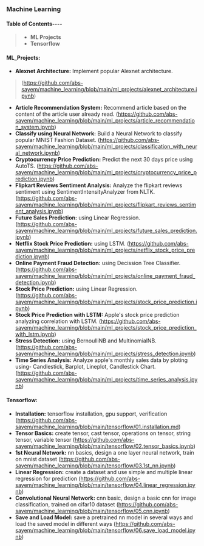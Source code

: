 ### **Machine Learning**

#### **Table of Contents----**
> * **ML Projects**
> * **Tensorflow**

#### **ML_Projects:**
* **Alexnet Architecture:** Implement popular Alexnet architecture.
> (https://github.com/abs-sayem/machine_learning/blob/main/ml_projects/alexnet_architecture.ipynb)
* **Article Recommendation System:** Recommend article based on the content of the article user already read. (https://github.com/abs-sayem/machine_learning/blob/main/ml_projects/article_recommendation_system.ipynb)
* **Classify using Neural Network:** Build a Neural Network to classify popular MNIST Fashion Dataset. (https://github.com/abs-sayem/machine_learning/blob/main/ml_projects/classification_with_neural_network.ipynb)
* **Cryptocurrency Price Prediction:** Predict the next 30 days price using AutoTS. (https://github.com/abs-sayem/machine_learning/blob/main/ml_projects/cryptocurrency_price_prediction.ipynb)
* **Flipkart Reviews Sentiment Analysis:** Analyze the flipkart reviews sentiment using SentimentIntensityAnalyzer from NLTK. (https://github.com/abs-sayem/machine_learning/blob/main/ml_projects/flipkart_reviews_sentiment_analysis.ipynb)
* **Future Sales Prediction:** using Linear Regression. (https://github.com/abs-sayem/machine_learning/blob/main/ml_projects/future_sales_prediction.ipynb)
* **Netflix Stock Price Prediction:** using LSTM. (https://github.com/abs-sayem/machine_learning/blob/main/ml_projects/netflix_stock_price_prediction.ipynb)
* **Online Payment Fraud Detection:** using Decission Tree Classifier. (https://github.com/abs-sayem/machine_learning/blob/main/ml_projects/online_payment_fraud_detection.ipynb)
* **Stock Price Prediction:** using Linear Regression. (https://github.com/abs-sayem/machine_learning/blob/main/ml_projects/stock_price_prediction.ipynb)
* **Stock Price Prediction with LSTM:** Apple's stock price prediction analyzing correlation with LSTM. (https://github.com/abs-sayem/machine_learning/blob/main/ml_projects/stock_price_prediction_with_lstm.ipynb)
* **Stress Detection:** using BernoulliNB and MultinomialNB. (https://github.com/abs-sayem/machine_learning/blob/main/ml_projects/stress_detection.ipynb)
* **Time Series Analysis:** Analyze apple's monthly sales data by ploting using- Candlestick, Barplot, Lineplot, Candlestick Chart. (https://github.com/abs-sayem/machine_learning/blob/main/ml_projects/time_series_analysis.ipynb)
#### **Tensorflow:**
* **Installation:** tensorflow installation, gpu support, verification (https://github.com/abs-sayem/machine_learning/blob/main/tensorflow/01.installation.md)
* **Tensor Basics:** create tensor, cast tensor, operations on tensor, string tensor, variable tensor (https://github.com/abs-sayem/machine_learning/blob/main/tensorflow/02.tensor_basics.ipynb)
* **1st Neural Network:** nn basics, design a one layer neural network, train on mnist dataset (https://github.com/abs-sayem/machine_learning/blob/main/tensorflow/03.1st_nn.ipynb)
* **Linear Regression:** create a dataset and use simple and multiple linear regression for prediction (https://github.com/abs-sayem/machine_learning/blob/main/tensorflow/04.linear_regression.ipynb)
* **Convolutional Neural Network:** cnn basic, design a basic cnn for image classification, trained on cifar10 dataset (https://github.com/abs-sayem/machine_learning/blob/main/tensorflow/05.cnn.ipynb)
* **Save and Load Model:** save a pretrained nn model in several ways and load the saved model in different ways (https://github.com/abs-sayem/machine_learning/blob/main/tensorflow/06.save_load_model.ipynb)
